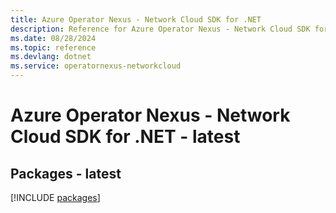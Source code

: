 ```yaml
---
title: Azure Operator Nexus - Network Cloud SDK for .NET
description: Reference for Azure Operator Nexus - Network Cloud SDK for .NET
ms.date: 08/28/2024
ms.topic: reference
ms.devlang: dotnet
ms.service: operatornexus-networkcloud
---
```

# Azure Operator Nexus - Network Cloud SDK for .NET - latest
## Packages - latest
[!INCLUDE [packages](operator-nexus---network-cloud-index.md)]